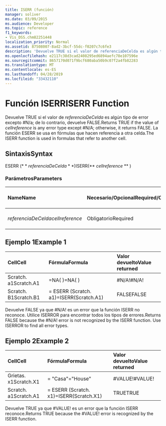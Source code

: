 ```yaml
---
title: ISERR (función)
manager: soliver
ms.date: 03/09/2015
ms.audience: Developer
ms.topic: reference
f1_keywords:
- Vis_DSS.chm82251448
localization_priority: Normal
ms.assetid: 87508007-8ad2-3bcf-55dc-f0207c7c6fe3
description: 'Devuelve TRUE si el valor de referenciaDeCelda es algún tipo de error excepto #N/A; de lo contrario, devuelve FALSE. La función ESERR se usa en fórmulas que hacen referencia a otra celda.'
ms.openlocfilehash: e2117c38d3cad2408295ed6894aefc78e107596e
ms.sourcegitcommit: 8657170d071f9bcf680aba50b9c07f2a4fb82283
ms.translationtype: MT
ms.contentlocale: es-ES
ms.lasthandoff: 04/28/2019
ms.locfileid: "33432110"
---
```

# <a name="iserr-function"></a><span data-ttu-id="840b7-104">Función ISERR</span><span class="sxs-lookup"><span data-stu-id="840b7-104">ISERR Function</span></span>

<span data-ttu-id="840b7-105">Devuelve TRUE si el valor de _referenciaDeCelda_ es algún tipo de error excepto #N/a; de lo contrario, devuelve FALSE.</span><span class="sxs-lookup"><span data-stu-id="840b7-105">Returns TRUE if the value of  _cellreference_ is any error type except #N/A; otherwise, it returns FALSE.</span></span> <span data-ttu-id="840b7-106">La función ESERR se usa en fórmulas que hacen referencia a otra celda.</span><span class="sxs-lookup"><span data-stu-id="840b7-106">The ISERR function is used in formulas that refer to another cell.</span></span> 
  
## <a name="syntax"></a><span data-ttu-id="840b7-107">Sintaxis</span><span class="sxs-lookup"><span data-stu-id="840b7-107">Syntax</span></span>

<span data-ttu-id="840b7-108">ESERR (\* \* *referenciaDeCelda* \* \*)</span><span class="sxs-lookup"><span data-stu-id="840b7-108">ISERR(\*\* *cellreference* \*\* )</span></span> 
  
### <a name="parameters"></a><span data-ttu-id="840b7-109">Parámetros</span><span class="sxs-lookup"><span data-stu-id="840b7-109">Parameters</span></span>

|<span data-ttu-id="840b7-110">**Name**</span><span class="sxs-lookup"><span data-stu-id="840b7-110">**Name**</span></span>|<span data-ttu-id="840b7-111">**Necesario/Opcional**</span><span class="sxs-lookup"><span data-stu-id="840b7-111">**Required/Optional**</span></span>|<span data-ttu-id="840b7-112">**Tipo de datos**</span><span class="sxs-lookup"><span data-stu-id="840b7-112">**Data Type**</span></span>|<span data-ttu-id="840b7-113">**Descripción**</span><span class="sxs-lookup"><span data-stu-id="840b7-113">**Description**</span></span>|
|:-----|:-----|:-----|:-----|
| <span data-ttu-id="840b7-114">_referenciaDeCelda_</span><span class="sxs-lookup"><span data-stu-id="840b7-114">_cellreference_</span></span> <br/> |<span data-ttu-id="840b7-115">Obligatorio</span><span class="sxs-lookup"><span data-stu-id="840b7-115">Required</span></span>  <br/> |<span data-ttu-id="840b7-116">**String**</span><span class="sxs-lookup"><span data-stu-id="840b7-116">**String**</span></span> <br/> |<span data-ttu-id="840b7-117">Referencia a una celda.</span><span class="sxs-lookup"><span data-stu-id="840b7-117">Reference to a cell.</span></span>  <br/> |
   
## <a name="example-1"></a><span data-ttu-id="840b7-118">Ejemplo 1</span><span class="sxs-lookup"><span data-stu-id="840b7-118">Example 1</span></span>

|<span data-ttu-id="840b7-119">**Cell**</span><span class="sxs-lookup"><span data-stu-id="840b7-119">**Cell**</span></span>|<span data-ttu-id="840b7-120">**Fórmula**</span><span class="sxs-lookup"><span data-stu-id="840b7-120">**Formula**</span></span>|<span data-ttu-id="840b7-121">**Valor devuelto**</span><span class="sxs-lookup"><span data-stu-id="840b7-121">**Value returned**</span></span>|
|:-----|:-----|:-----|
|<span data-ttu-id="840b7-122">Scratch. a1</span><span class="sxs-lookup"><span data-stu-id="840b7-122">Scratch.A1</span></span>  <br/> |<span data-ttu-id="840b7-123">=NA( )</span><span class="sxs-lookup"><span data-stu-id="840b7-123">=NA( )</span></span>  <br/> |<span data-ttu-id="840b7-124">#N/A!</span><span class="sxs-lookup"><span data-stu-id="840b7-124">#N/A!</span></span>  <br/> |
|<span data-ttu-id="840b7-125">Scratch. B1</span><span class="sxs-lookup"><span data-stu-id="840b7-125">Scratch.B1</span></span>  <br/> |<span data-ttu-id="840b7-126">= ESERR (Scratch. a1)</span><span class="sxs-lookup"><span data-stu-id="840b7-126">=ISERR(Scratch.A1)</span></span>  <br/> |<span data-ttu-id="840b7-127">FALSE</span><span class="sxs-lookup"><span data-stu-id="840b7-127">FALSE</span></span>  <br/> |
   
<span data-ttu-id="840b7-p103">Devuelve FALSE ya que #N/A! es un error que la función ISERR no reconoce. Utilice ISERROR para encontrar todos los tipos de errores.</span><span class="sxs-lookup"><span data-stu-id="840b7-p103">Returns FALSE because the #N/A! error is not recognized by the ISERR function. Use ISERROR to find all error types.</span></span>
  
## <a name="example-2"></a><span data-ttu-id="840b7-131">Ejemplo 2</span><span class="sxs-lookup"><span data-stu-id="840b7-131">Example 2</span></span>

|<span data-ttu-id="840b7-132">**Cell**</span><span class="sxs-lookup"><span data-stu-id="840b7-132">**Cell**</span></span>|<span data-ttu-id="840b7-133">**Fórmula**</span><span class="sxs-lookup"><span data-stu-id="840b7-133">**Formula**</span></span>|<span data-ttu-id="840b7-134">**Valor devuelto**</span><span class="sxs-lookup"><span data-stu-id="840b7-134">**Value returned**</span></span>|
|:-----|:-----|:-----|
|<span data-ttu-id="840b7-135">Grietas. x1</span><span class="sxs-lookup"><span data-stu-id="840b7-135">Scratch.X1</span></span>  <br/> |<span data-ttu-id="840b7-136">= "Casa"</span><span class="sxs-lookup"><span data-stu-id="840b7-136">="House"</span></span>  <br/> |<span data-ttu-id="840b7-137">#VALUE!</span><span class="sxs-lookup"><span data-stu-id="840b7-137">#VALUE!</span></span>  <br/> |
|<span data-ttu-id="840b7-138">Scratch. a1</span><span class="sxs-lookup"><span data-stu-id="840b7-138">Scratch.A1</span></span>  <br/> |<span data-ttu-id="840b7-139">= ESERR (Scratch. x1)</span><span class="sxs-lookup"><span data-stu-id="840b7-139">=ISERR(Scratch.X1)</span></span>  <br/> |<span data-ttu-id="840b7-140">TRUE</span><span class="sxs-lookup"><span data-stu-id="840b7-140">TRUE</span></span>  <br/> |
   
<span data-ttu-id="840b7-p104">Devuelve TRUE ya que #VALUE! es un error que la función ISERR reconoce.</span><span class="sxs-lookup"><span data-stu-id="840b7-p104">Returns TRUE because the #VALUE! error is recognized by the ISERR function.</span></span>
  

